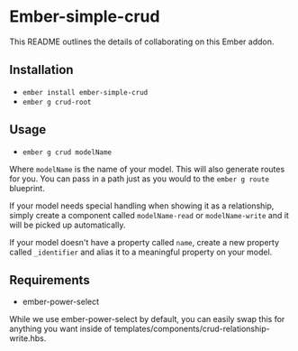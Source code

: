 # Ember-simple-crud

This README outlines the details of collaborating on this Ember addon.

## Installation

* `ember install ember-simple-crud`
* `ember g crud-root`

## Usage

* `ember g crud modelName`

Where `modelName` is the name of your model.  This will also generate routes for you.
You can pass in a path just as you would to the `ember g route` blueprint.

If your model needs special handling when showing it as a relationship, simply create a component called `modelName-read` or `modelName-write` and it will be picked up automatically.

If your model doesn't have a property called `name`, create a new property called `_identifier` and alias it to a meaningful property on your model.

## Requirements

* ember-power-select

While we use ember-power-select by default, you can easily swap this for anything you want inside of templates/components/crud-relationship-write.hbs.
